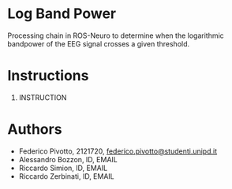 # Log Band Power
Processing chain in ROS-Neuro to determine when the logarithmic bandpower of the EEG signal crosses a given threshold.

# Instructions
1. INSTRUCTION

# Authors
- Federico Pivotto, 2121720, federico.pivotto@studenti.unipd.it
- Alessandro Bozzon, ID, EMAIL
- Riccardo Simion, ID, EMAIL
- Riccardo Zerbinati, ID, EMAIL
